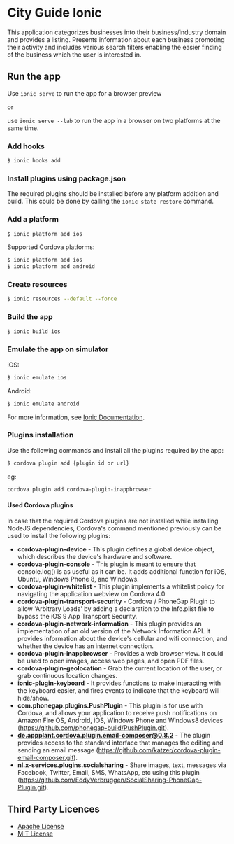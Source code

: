 # City Guide Ionic
This application categorizes businesses into their business/industry domain and provides a listing. Presents information about each business promoting their activity and includes various search filters enabling the easier finding of the business which the user is interested in.

## Run the app
Use `ionic serve` to run the app for a browser preview

or

use `ionic serve --lab` to run the app in a browser on two platforms at the same time.

### Add hooks
```bash
$ ionic hooks add
```

### Install plugins using package.json
The required plugins should be installed before any platform addition and build. This could be done by calling the `ionic state restore` command.

### Add a platform

```bash
$ ionic platform add ios
```

Supported Cordova platforms:

```bash
$ ionic platform add ios
$ ionic platform add android
```

### Create resources

```bash
$ ionic resources --default --force
```

### Build the app

```bash
$ ionic build ios
```

### Εmulate the app on simulator
iOS:

```bash
$ ionic emulate ios
```

Android:

```bash
$ ionic emulate android
```

For more information, see [Ionic Documentation](http://ionicframework.com/docs/).

### Plugins installation

Use the following commands and install all the plugins required by the app:
```bash
$ cordova plugin add {plugin id or url}
```

eg:

```bash
cordova plugin add cordova-plugin-inappbrowser
```

#### Used Cordova plugins
In case that the required Cordova plugins are not installed while installing NodeJS dependencies, Cordova's command mentioned previously can be used to install the following plugins:

* **cordova-plugin-device** - This plugin defines a global device object, which describes the device's hardware and software.
* **cordova-plugin-console** - This plugin is meant to ensure that console.log() is as useful as it can be. It adds additional function for iOS, Ubuntu, Windows Phone 8, and Windows.
* **cordova-plugin-whitelist** - This plugin implements a whitelist policy for navigating the application webview on Cordova 4.0
* **cordova-plugin-transport-security** - Cordova / PhoneGap Plugin to allow 'Arbitrary Loads' by adding a declaration to the Info.plist file to bypass the iOS 9 App Transport Security.
* **cordova-plugin-network-information** - This plugin provides an implementation of an old version of the Network Information API. It provides information about the device's cellular and wifi connection, and whether the device has an internet connection.
* **cordova-plugin-inappbrowser** - Provides a web browser view. It could be used to open images, access web pages, and open PDF files.
* **cordova-plugin-geolocation** - Grab the current location of the user, or grab continuous location changes.
* **ionic-plugin-keyboard** - It provides functions to make interacting with the keyboard easier, and fires events to indicate that the keyboard will hide/show.
* **com.phonegap.plugins.PushPlugin** - This plugin is for use with Cordova, and allows your application to receive push notifications on Amazon Fire OS, Android, iOS, Windows Phone and Windows8 devices (https://github.com/phonegap-build/PushPlugin.git).
* **de.appplant.cordova.plugin.email-composer@0.8.2** - The plugin provides access to the standard interface that manages the editing and sending an email message (https://github.com/katzer/cordova-plugin-email-composer.git).
* **nl.x-services.plugins.socialsharing** - Share images, text, messages via Facebook, Twitter, Email, SMS, WhatsApp, etc using this plugin (https://github.com/EddyVerbruggen/SocialSharing-PhoneGap-Plugin.git).

## Third Party Licences
* [Apache License](http://www.apache.org/licenses/)
* [MIT License](https://opensource.org/licenses/MIT)
